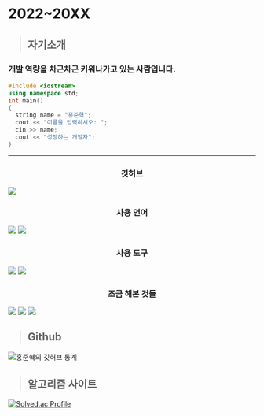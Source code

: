 # 2022~20XX   

> ## 자기소개
### 개발 역량을 차근차근 키워나가고 있는 사람입니다.
```cpp
#include <iostream>
using namespace std;
int main()
{
  string name = "홍준혁";
  cout << "이름을 입력하시오: ";
  cin >> name;
  cout << "성장하는 개발자";
}
```
---
### <center>깃허브</center>
   
<a href="https://github.com/Hyeok-06" target="_blank">
<img src="https://img.shields.io/badge/Github-000000?style=flat-square&logo=GitHub&logoColor={white}"/></a>

### <center>사용 언어</center>
   
<img src="https://img.shields.io/badge/C sharp-239120?style=flat&logo=C Sharp&logoColor={white}"/></a>
<img src="https://img.shields.io/badge/C++-00599C?style=flat&logo=C++&logoColor={white}"/></a>

### <center>사용 도구</center>
   
<img src="https://img.shields.io/badge/Visual Studio-5C2D91?style=flat&logo=Visual Studio&logoColor={white}"/></a>
<img src="https://img.shields.io/badge/Unity-000000?style=flat&logo=Unity&logoColor={white}"/></a>

### <center>조금 해본 것들</center>

<img src="https://img.shields.io/badge/C-00599C?style=flat&logo=C&logoColor={white}"/></a>
<img src="https://img.shields.io/badge/JavaScript-000000?style=flat&logo=JavaScript&logoColor={F7DF1E}"/></a>
<img src="https://img.shields.io/badge/Phython-000000?style=flat&logo=Python&logoColor={3776AB}"/></a>

> ## Github 

![홍준혁의 깃허브 통계](https://github-readme-stats.vercel.app/api?username=Hyeok-06&show_icons=true&theme=onedark&locale=kr)

> ## 알고리즘 사이트

[![Solved.ac Profile](http://mazassumnida.wtf/api/v2/generate_badge?boj=jun44227)](https://solved.ac/jun44227/)

